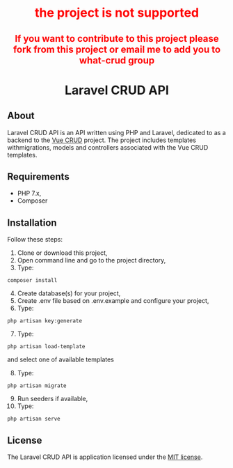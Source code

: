 <div align="center" style="color:red;">
  <h1>the project is not supported</h1>
  <h2>
    If you want to contribute to this project please fork from this project or email me to add you to what-crud group
  </h2>
</div>

<h1 align="center">Laravel CRUD API</h1>

## About

Laravel CRUD API is an API written using PHP and Laravel, dedicated to as a backend to the <a href="https://github.com/szczepanmasny/vue-crud">Vue CRUD</a> project. The project includes templates withmigrations, models and controllers associated with the Vue CRUD templates.

## Requirements
- PHP 7.x,
- Composer

## Installation

Follow these steps:
1. Clone or download this project,
2. Open command line and go to the project directory,
3. Type:
```
composer install
```
4. Create database(s) for your project,
5. Create .env file based on .env.example and configure your project,
6. Type:
```
php artisan key:generate
```
7. Type:
```
php artisan load-template
```
and select one of available templates

8. Type:
```
php artisan migrate
```
9. Run seeders if available,
10. Type:
```
php artisan serve
```

## License

The Laravel CRUD API is application licensed under the [MIT license](http://opensource.org/licenses/MIT).
